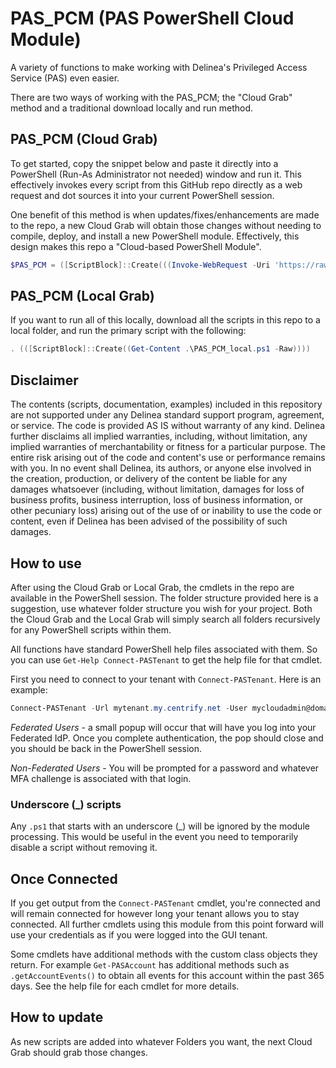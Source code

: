 # PAS_PCM (PAS PowerShell Cloud Module)

A variety of functions to make working with Delinea's Privileged Access Service (PAS) even easier.

There are two ways of working with the PAS_PCM; the "Cloud Grab" method and a traditional download locally and run method.

## PAS_PCM (Cloud Grab)

To get started, copy the snippet below and paste it directly into a PowerShell (Run-As Administrator not needed) window and run it. This effectively invokes every script from this GitHub repo directly as a web request and dot sources it into your current PowerShell session.

One benefit of this method is when updates/fixes/enhancements are made to the repo, a new Cloud Grab will obtain those changes without needing to compile, deploy, and install a new PowerShell module. Effectively, this design makes this repo a "Cloud-based PowerShell Module".

```PowerShell
$PAS_PCM = ([ScriptBlock]::Create(((Invoke-WebRequest -Uri 'https://raw.githubusercontent.com/DelineaPS/PAS_PCM/main/PAS_PCM.ps1').Content))); . $PAS_PCM
```

## PAS_PCM (Local Grab)

If you want to run all of this locally, download all the scripts in this repo to a local folder, and run the primary script with the following:

```PowerShell
. (([ScriptBlock]::Create((Get-Content .\PAS_PCM_local.ps1 -Raw))))
```

## Disclaimer

The contents (scripts, documentation, examples) included in this repository are not supported under any Delinea standard support program, agreement, or service. The code is provided AS IS without warranty of any kind. Delinea further disclaims all implied warranties, including, without limitation, any implied warranties of merchantability or fitness for a particular purpose. The entire risk arising out of the code and content's use or performance remains with you. In no event shall Delinea, its authors, or anyone else involved in the creation, production, or delivery of the content be liable for any damages whatsoever (including, without limitation, damages for loss of business profits, business interruption, loss of business information, or other pecuniary loss) arising out of the use of or inability to use the code or content, even if Delinea has been advised of the possibility of such damages.

## How to use

After using the Cloud Grab or Local Grab, the cmdlets in the repo are available in the PowerShell session. The folder structure provided here is a suggestion, use whatever folder structure you wish for your project. Both the Cloud Grab and the Local Grab will simply search all folders recursively for any PowerShell scripts within them.

All functions have standard PowerShell help files associated with them. So you can use `Get-Help Connect-PASTenant` to get the help file for that cmdlet.

First you need to connect to your tenant with `Connect-PASTenant`. Here is an example:

```PowerShell
Connect-PASTenant -Url mytenant.my.centrify.net -User mycloudadmin@domain.com
```

*Federated Users* - a small popup will occur that will have you log into your Federated IdP. Once you complete authentication, the pop should close and you should be back in the PowerShell session.

*Non-Federated Users* - You will be prompted for a password and whatever MFA challenge is associated with that login.

### Underscore (_) scripts

Any `.ps1` that starts with an underscore (_) will be ignored by the module processing. This would be useful in the event you need to temporarily disable a script without removing it.

## Once Connected

If you get output from the `Connect-PASTenant` cmdlet, you're connected and will remain connected for however long your tenant allows you to stay connected. All further cmdlets using this module from this point forward will use your credentials as if you were logged into the GUI tenant.

Some cmdlets have additional methods with the custom class objects they return. For example `Get-PASAccount` has additional methods such as `.getAccountEvents()` to obtain all events for this account within the past 365 days. See the help file for each cmdlet for more details.

## How to update

As new scripts are added into whatever Folders you want, the next Cloud Grab should grab those changes.
